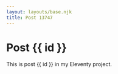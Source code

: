 ```yaml
---
layout: layouts/base.njk
title: Post 13747
---
```


# Post {{ id }}

This is post {{ id }} in my Eleventy project.

